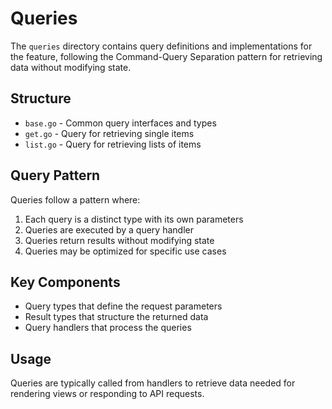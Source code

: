 # Queries

The `queries` directory contains query definitions and implementations for the feature, following the Command-Query Separation pattern for retrieving data without modifying state.

## Structure

- `base.go` - Common query interfaces and types
- `get.go` - Query for retrieving single items
- `list.go` - Query for retrieving lists of items

## Query Pattern

Queries follow a pattern where:

1. Each query is a distinct type with its own parameters
2. Queries are executed by a query handler
3. Queries return results without modifying state
4. Queries may be optimized for specific use cases

## Key Components

- Query types that define the request parameters
- Result types that structure the returned data
- Query handlers that process the queries

## Usage

Queries are typically called from handlers to retrieve data needed for rendering views or responding to API requests.